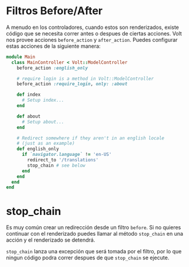 # Filtros Before/After

A menudo en los controladores, cuando estos son renderizados, existe código que se necesita correr antes o despues de ciertas acciones. Volt nos provee acciones ```before_action``` y ```after_action```. Puedes configurar estas acciones de la siguiente manera:

```ruby
module Main
  class MainController < Volt::ModelController
    before_action :english_only

    # require login is a method in Volt::ModelController
    before_action :require_login, only: :about

    def index
      # Setup index...
    end

    def about
      # Setup about...
    end

    # Redirect somewhere if they aren't in an english locale
    # (just as an example)
    def english_only
      if `navigator.language` != 'en-US'
        redirect_to '/translations'
        stop_chain # see below
      end
    end
  end
end
```

# stop_chain

Es muy común crear un redirección desde un filtro `before`. Si no quieres continuar con el renderizado puedes llamar al método ```stop_chain``` en una acción y el renderizado se detendrá.

```stop_chain``` lanza una excepción que será tomada por el filtro, por lo que ningun código podra correr despues de que ```stop_chain``` se ejecute.
